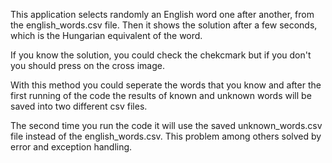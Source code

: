 This application selects randomly an English word one after another, from the english_words.csv file. Then it shows the solution after a few seconds, which is the Hungarian equivalent of the word.

If you know the solution, you could check the chekcmark but if you don't you should press on the cross image.

With this method you could seperate the words that you know and after the first running of the code the results of known and unknown words will be saved into two different csv files.

The second time you run the code it will use the saved unknown_words.csv file instead of the english_words.csv. This problem among others solved by error and exception handling.
